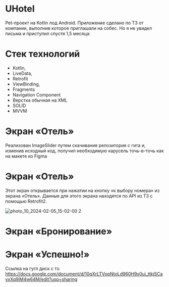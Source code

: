 # UHotel
Pet-проект на Kotlin под Android. Приложение сделано по ТЗ от компании, выполнив которое приглашали на собес. Но я не увидел письма и приступил спустя 1,5 месяца: 


# Стек технологий
- Kotlin,
- LiveData,
- Retrofit
- ViewBinding,
- Fragments
- Navigation Component
- Верстка обычная на XML
- SOLID
- MVVM
# Экран «Отель»
Реализован ImageSlider путем скачивания репозитория с гита и, изменив исходный код, получил необходимую карусель точь-в-точь как на макете из Figma


# Экран «Отель»
Этот экран открывается при нажатии на кнопку «к выбору номера» из экрана «Отель». Данные для этого экрана находятся по API из ТЗ с помощью Retrofit2.

![photo_10_2024-02-05_15-02-00 2](https://github.com/produman66/UHotel/assets/115027939/1da4dbd2-2eb5-4045-85cc-6b07c241d8e1)


# Экран «Бронирование»



# Экран «Успешно!»

Ссылка на гугл диск с тз:
https://docs.google.com/document/d/10qXrLTVopNtoLd960H9x0ui_ttkjSCayxXq9iM4w64M/edit?usp=sharing
